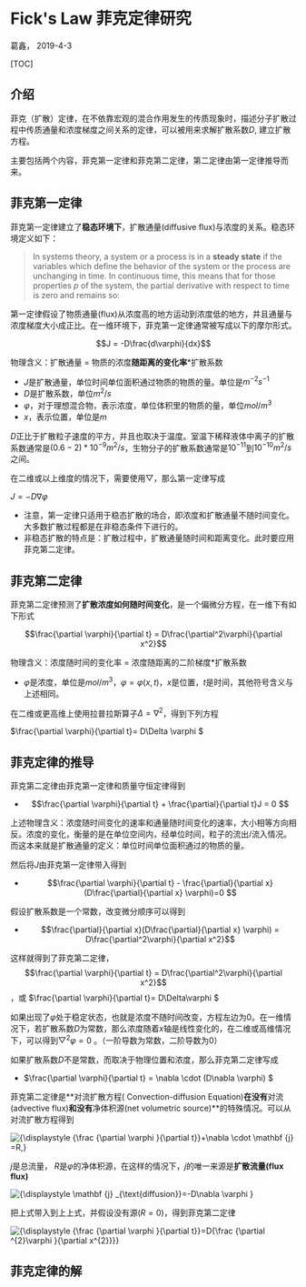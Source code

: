 # Fick's Law 菲克定律研究

葛鑫， 2019-4-3

[TOC]

## 介绍

菲克（扩散）定律，在不依靠宏观的混合作用发生的传质现象时，描述分子扩散过程中传质通量和浓度梯度之间关系的定律，可以被用来求解扩散系数$D$, 建立扩散方程。

主要包括两个内容，菲克第一定律和菲克第二定律，第二定律由第一定律推导而来。



## 菲克第一定律

菲克第一定律建立了**稳态环境下**，扩散通量(diffusive flux)与浓度的关系。稳态环境定义如下：

>In systems theory, a system or a process is in a **steady state** if the variables which define the behavior of the system or the process are unchanging in time. In continuous time, this means that for those properties *p* of the system, the partial derivative with respect to time is zero and remains so:

第一定律假设了物质通量(flux)从浓度高的地方运动到浓度低的地方，并且通量与浓度梯度大小成正比。在一维环境下，菲克第一定律通常被写成以下的摩尔形式。

$$J = -D\frac{d\varphi}{dx}$$

物理含义：扩散通量 = 物质的浓度**随距离的变化率***扩散系数

* $J$是扩散通量，单位时间单位面积通过物质的物质的量。单位是$m^{-2}s^{-1}$
* $D$是扩散系数，单位$m^2/s$
* $\varphi$，对于理想混合物，表示浓度，单位体积里的物质的量，单位$mol/m^3$
* $x$，表示位置，单位是$m$

$D$正比于扩散粒子速度的平方，并且也取决于温度。室温下稀释液体中离子的扩散系数通常是$(0.6-2)*10^{-9}m^2/s$，生物分子的扩散系数通常是$10^{-11}$到$10^{-10}m^2/s$之间。

在二维或以上维度的情况下，需要使用$\bigtriangledown$，那么第一定律写成

$J=-D\nabla \varphi$

* 注意，第一定律只适用于稳态扩散的场合，即浓度和扩散通量不随时间变化。大多数扩散过程都是在非稳态条件下进行的。
* 非稳态扩散的特点是：扩散过程中，扩散通量随时间和距离变化。此时要应用菲克第二定律。



## 菲克第二定律

菲克第二定律预测了**扩散浓度如何随时间变化**，是一个偏微分方程，在一维下有如下形式

$$\frac{\partial \varphi}{\partial t} = D\frac{\partial^2\varphi}{\partial x^2}$$

物理含义：浓度随时间的变化率 = 浓度随距离的二阶梯度*扩散系数

* $\varphi$是浓度，单位是$mol/m^3$，$\varphi=\varphi(x,t)$，$x$是位置，$t$是时间，其他符号含义与上述相同。

在二维或更高维上使用拉普拉斯算子$\Delta = \nabla^2$，得到下列方程

$\frac{\partial \varphi}{\partial t}= D\Delta \varphi $



## 菲克定律的推导

菲克第二定律由菲克第一定律和质量守恒定律得到

* $$\frac{\partial \varphi}{\partial t} + \frac{\partial}{\partial t}J = 0 $$

上述物理含义：浓度随时间变化的速率和通量随时间变化的速率，大小相等方向相反。浓度的变化，衡量的是在单位空间内，经单位时间，粒子的流出/流入情况。而这本来就是扩散通量的定义：单位时间单位面积通过的物质的量。

然后将$J$由菲克第一定律带入得到

* $$\frac{\partial \varphi}{\partial t} - \frac{\partial}{\partial x}(D\frac{\partial}{\partial x} \varphi)=0 $$

假设扩散系数是一个常数，改变微分顺序可以得到

* $$\frac{\partial}{\partial x}(D\frac{\partial}{\partial x} \varphi) = D\frac{\partial^2\varphi}{\partial x^2}$$

这样就得到了菲克第二定律，$$\frac{\partial \varphi}{\partial t} = D\frac{\partial^2\varphi}{\partial x^2}$$，或 $\frac{\partial \varphi}{\partial t}= D\Delta\varphi $

如果出现了$\varphi$处于稳定状态，也就是浓度不随时间改变，方程左边为0。在一维情况下，若扩散系数$D$为常数，那么浓度随着$x$轴是线性变化的，在二维或高维情况下，可以得到$\bigtriangledown ^2 \varphi =0$ 。（一阶导数为常数，二阶导数为0）

如果扩散系数$D$不是常数，而取决于物理位置和浓度，那么菲克第二定律写成

* $\frac{\partial \varphi}{\partial t} = \nabla \cdot (D\nabla \varphi) $





菲克第二定律是**对流扩散方程( Convection-diffusion Equation)**在没有**对流(advective flux)**和没有**净体积源(net volumetric source)**的特殊情况。可以从对流扩散方程得到

![{\displaystyle {\frac {\partial \varphi }{\partial t}}+\nabla \cdot \mathbf {j} =R,}](https://wikimedia.org/api/rest_v1/media/math/render/svg/f5d5772f9dd5f0f74e7dbac7752ce8bf404af3c7)

$j$是总流量， $R$是$\varphi$的净体积源，在这样的情况下，$j$的唯一来源是**扩散流量(flux flux)**

![{\displaystyle \mathbf {j} _{\text{diffusion}}=-D\nabla \varphi }](https://wikimedia.org/api/rest_v1/media/math/render/svg/133001e30858f5a14db613818fa9898045e1fdd6)

把上式带入到上上式，并假设没有源($R=0$)，得到菲克第二定律

![{\displaystyle {\frac {\partial \varphi }{\partial t}}=D{\frac {\partial ^{2}\varphi }{\partial x^{2}}}}](https://wikimedia.org/api/rest_v1/media/math/render/svg/be2b6de15ad902fab517740ab7d484e984a1cdf4)



## 菲克定律的解

